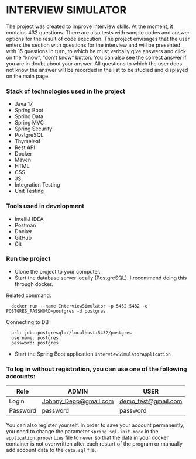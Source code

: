# INTERVIEW SIMULATOR

The project was created to improve interview skills. 
At the moment, it contains 432 questions. There are also tests with sample codes and answer options for the result of code execution. 
The project envisages that the user enters the section with questions for the interview and will be presented with 15 questions in turn, 
to which he must verbally give answers and click on the “know”, “don't know” button. 
You can also see the correct answer if you are in doubt about your answer. 
All questions to which the user does not know the answer will be recorded in the list to be studied and displayed on the main page.

### Stack of technologies used in the project

* Java 17
* Spring Boot
* Spring Data
* Spring MVC
* Spring Security
* PostgreSQL
* Thymeleaf
* Rest API
* Docker
* Maven
* HTML
* CSS
* JS
* Integration Testing
* Unit Testing

### Tools used in development

* IntelliJ IDEA
* Postman
* Docker
* GitHub
* Git

### Run the project

- Clone the project to your computer.
- Start the database server locally (PostgreSQL). I recommend doing this through docker.

Related command:

```
  docker run --name InterviewSimulator -p 5432:5432 -e POSTGRES_PASSWORD=postgres -d postgres 
```

Connecting to DB
```
  url: jdbc:postgresql://localhost:5432/postgres
  username: postgres
  password: postgres
```
- Start the Spring Boot application `InterviewSimulatorApplication`



### To log in without registration, you can use one of the following accounts:

| Role     | ADMIN                 | USER                |
|----------|-----------------------|---------------------|
| Login    | Johnny_Depp@gmail.com | demo_test@gmail.com |
| Password | password              | password            |

You can also register yourself. In order to save your account permanently, you need to change the parameter `spring.sql.init.mode` in the `application.properties` 
file to `never` so that the data in your docker container is not overwritten after each restart of the program or manually add account data to the `data.sql` file.
